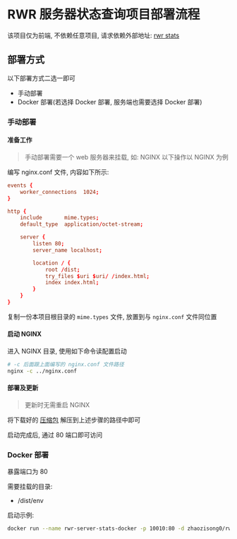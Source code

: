 # RWR 服务器状态查询项目部署流程

该项目仅为前端, 不依赖任意项目, 请求依赖外部地址: [rwr stats](https://rwrstats.com/servers/)

## 部署方式

以下部署方式二选一即可

- 手动部署
- Docker 部署(若选择 Docker 部署, 服务端也需要选择 Docker 部署)

### 手动部署

#### 准备工作
> 手动部署需要一个 web 服务器来挂载, 如: NGINX
> 以下操作以 NGINX 为例

编写 nginx.conf 文件, 内容如下所示:

```nginx.conf
events {
    worker_connections  1024;
}

http {
    include       mime.types;
    default_type  application/octet-stream;

    server {
        listen 80;
        server_name localhost;

        location / {
            root /dist;
            try_files $uri $uri/ /index.html;
            index index.html;
        }
    }
}
```

复制一份本项目根目录的 `mime.types` 文件, 放置到与 `nginx.conf` 文件同位置

#### 启动 NGINX

进入 NGINX 目录, 使用如下命令读配置启动

```sh
# -c 后面跟上面编写的 nginx.conf 文件路径
nginx -c ../nginx.conf
```

#### 部署及更新

> 更新时无需重启 NGINX

将下载好的 [压缩包](https://github.com/Kreedzt/rwr-profile-stats/releases) 解压到上述步骤的路径中即可

启动完成后, 通过 80 端口即可访问

### Docker 部署

暴露端口为 80

需要挂载的目录:
- /dist/env

启动示例:
```sh
docker run --name rwr-server-stats-docker -p 10010:80 -d zhaozisong0/rwr-server-stats:latest
```
